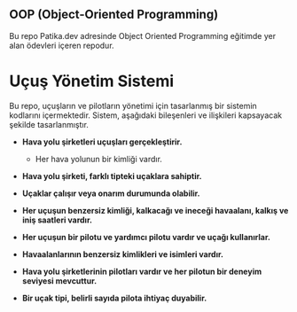 ## OOP (Object-Oriented Programming)

Bu repo Patika.dev adresinde Object Oriented Programming eğitimde yer alan ödevleri içeren repodur.

# Uçuş Yönetim Sistemi

Bu repo, uçuşların ve pilotların yönetimi için tasarlanmış bir sistemin kodlarını içermektedir. Sistem, aşağıdaki bileşenleri ve ilişkileri kapsayacak şekilde tasarlanmıştır.

- **Hava yolu şirketleri uçuşları gerçekleştirir.**
  - Her hava yolunun bir kimliği vardır.

- **Hava yolu şirketi, farklı tipteki uçaklara sahiptir.**

- **Uçaklar çalışır veya onarım durumunda olabilir.**

- **Her uçuşun benzersiz kimliği, kalkacağı ve ineceği havaalanı, kalkış ve iniş saatleri vardır.**

- **Her uçuşun bir pilotu ve yardımcı pilotu vardır ve uçağı kullanırlar.**

- **Havaalanlarının benzersiz kimlikleri ve isimleri vardır.**

- **Hava yolu şirketlerinin pilotları vardır ve her pilotun bir deneyim seviyesi mevcuttur.**

- **Bir uçak tipi, belirli sayıda pilota ihtiyaç duyabilir.**
